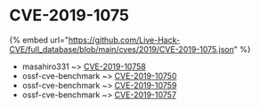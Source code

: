 # CVE-2019-1075
{% embed url="https://github.com/Live-Hack-CVE/full_database/blob/main/cves/2019/CVE-2019-1075.json" %}

* masahiro331 ~> [CVE-2019-10758](https://www.alice-snow.ru/2019/database/cve-2019-1075/cve-2019-10758-masahiro331)
* ossf-cve-benchmark ~> [CVE-2019-10750](https://www.alice-snow.ru/2019/database/cve-2019-1075/cve-2019-10750-ossf-cve-benchmark)
* ossf-cve-benchmark ~> [CVE-2019-10759](https://www.alice-snow.ru/2019/database/cve-2019-1075/cve-2019-10759-ossf-cve-benchmark)
* ossf-cve-benchmark ~> [CVE-2019-10757](https://www.alice-snow.ru/2019/database/cve-2019-1075/cve-2019-10757-ossf-cve-benchmark)